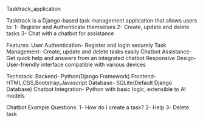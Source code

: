  Tasktrack_application
 
 Tasktrack is a Django-based task management application that allows users to:
 1- Register and Authenticate themselves
 2- Create, update and delete tasks
 3- Chat with a chatbot for assistance

 Features:
 User Authentication- Register and login securely
 Task Management- Create, update and delete tasks easily
 Chatbot Assistance- Get quick help and answers from an integrated chatbot
 Responsive Design- User-friendly interface compatible with various devices

 Techstack:
 Backend- Python(Django Framework)
 Frontend- HTML,CSS,Bootstrap,Javascript
 Database- SQLite(Default Django Database)
 Chatbot Integration- Python with basic logic, extensible to AI models

 Chatbot Example Questions:
 1- How do I create a task?
 2- Help
 3- Delete task
 

 
